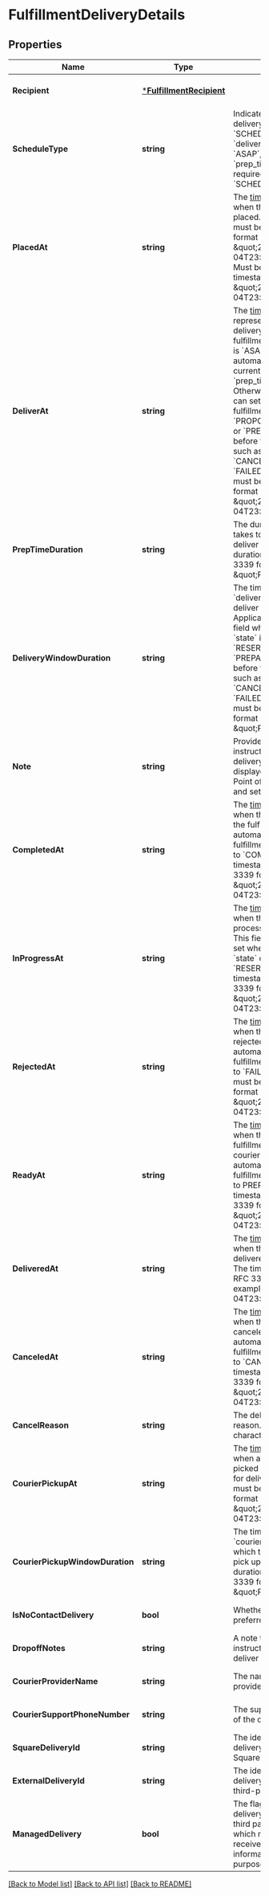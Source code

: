 # FulfillmentDeliveryDetails

## Properties
Name | Type | Description | Notes
------------ | ------------- | ------------- | -------------
**Recipient** | [***FulfillmentRecipient**](FulfillmentRecipient.md) |  | [optional] [default to null]
**ScheduleType** | **string** | Indicates the fulfillment delivery schedule type. If &#x60;SCHEDULED&#x60;, then &#x60;deliver_at&#x60; is required. If &#x60;ASAP&#x60;, then &#x60;prep_time_duration&#x60; is required. The default is &#x60;SCHEDULED&#x60;. | [optional] [default to null]
**PlacedAt** | **string** | The [timestamp](https://developer.squareup.com/docs/build-basics/working-with-dates) indicating when the fulfillment was placed. The timestamp must be in RFC 3339 format (for example, \&quot;2016-09-04T23:59:33.123Z\&quot;).  Must be in RFC 3339 timestamp format, e.g., \&quot;2016-09-04T23:59:33.123Z\&quot;. | [optional] [default to null]
**DeliverAt** | **string** | The [timestamp](https://developer.squareup.com/docs/build-basics/working-with-dates) that represents the start of the delivery period. When the fulfillment &#x60;schedule_type&#x60; is &#x60;ASAP&#x60;, the field is automatically set to the current time plus the &#x60;prep_time_duration&#x60;. Otherwise, the application can set this field while the fulfillment &#x60;state&#x60; is &#x60;PROPOSED&#x60;, &#x60;RESERVED&#x60;, or &#x60;PREPARED&#x60; (any time before the terminal state such as &#x60;COMPLETED&#x60;, &#x60;CANCELED&#x60;, and &#x60;FAILED&#x60;).  The timestamp must be in RFC 3339 format (for example, \&quot;2016-09-04T23:59:33.123Z\&quot;). | [optional] [default to null]
**PrepTimeDuration** | **string** | The duration of time it takes to prepare and deliver this fulfillment. The duration must be in RFC 3339 format (for example, \&quot;P1W3D\&quot;). | [optional] [default to null]
**DeliveryWindowDuration** | **string** | The time period after &#x60;deliver_at&#x60; in which to deliver the order. Applications can set this field when the fulfillment &#x60;state&#x60; is &#x60;PROPOSED&#x60;, &#x60;RESERVED&#x60;, or &#x60;PREPARED&#x60; (any time before the terminal state such as &#x60;COMPLETED&#x60;, &#x60;CANCELED&#x60;, and &#x60;FAILED&#x60;).  The duration must be in RFC 3339 format (for example, \&quot;P1W3D\&quot;). | [optional] [default to null]
**Note** | **string** | Provides additional instructions about the delivery fulfillment. It is displayed in the Square Point of Sale application and set by the API. | [optional] [default to null]
**CompletedAt** | **string** | The [timestamp](https://developer.squareup.com/docs/build-basics/working-with-dates) indicates when the seller completed the fulfillment. This field is automatically set when  fulfillment &#x60;state&#x60; changes to &#x60;COMPLETED&#x60;. The timestamp must be in RFC 3339 format (for example, \&quot;2016-09-04T23:59:33.123Z\&quot;). | [optional] [default to null]
**InProgressAt** | **string** | The [timestamp](https://developer.squareup.com/docs/build-basics/working-with-dates) indicates when the seller started processing the fulfillment. This field is automatically set when the fulfillment &#x60;state&#x60; changes to &#x60;RESERVED&#x60;. The timestamp must be in RFC 3339 format (for example, \&quot;2016-09-04T23:59:33.123Z\&quot;). | [optional] [default to null]
**RejectedAt** | **string** | The [timestamp](https://developer.squareup.com/docs/build-basics/working-with-dates) indicating when the fulfillment was rejected. This field is automatically set when the fulfillment &#x60;state&#x60; changes to &#x60;FAILED&#x60;. The timestamp must be in RFC 3339 format (for example, \&quot;2016-09-04T23:59:33.123Z\&quot;). | [optional] [default to null]
**ReadyAt** | **string** | The [timestamp](https://developer.squareup.com/docs/build-basics/working-with-dates) indicating when the seller marked the fulfillment as ready for courier pickup. This field is automatically set when the fulfillment &#x60;state&#x60; changes to PREPARED. The timestamp must be in RFC 3339 format (for example, \&quot;2016-09-04T23:59:33.123Z\&quot;). | [optional] [default to null]
**DeliveredAt** | **string** | The [timestamp](https://developer.squareup.com/docs/build-basics/working-with-dates) indicating when the fulfillment was delivered to the recipient. The timestamp must be in RFC 3339 format (for example, \&quot;2016-09-04T23:59:33.123Z\&quot;). | [optional] [default to null]
**CanceledAt** | **string** | The [timestamp](https://developer.squareup.com/docs/build-basics/working-with-dates) indicating when the fulfillment was canceled. This field is automatically set when the fulfillment &#x60;state&#x60; changes to &#x60;CANCELED&#x60;.  The timestamp must be in RFC 3339 format (for example, \&quot;2016-09-04T23:59:33.123Z\&quot;). | [optional] [default to null]
**CancelReason** | **string** | The delivery cancellation reason. Max length: 100 characters. | [optional] [default to null]
**CourierPickupAt** | **string** | The [timestamp](https://developer.squareup.com/docs/build-basics/working-with-dates) indicating when an order can be picked up by the courier for delivery. The timestamp must be in RFC 3339 format (for example, \&quot;2016-09-04T23:59:33.123Z\&quot;). | [optional] [default to null]
**CourierPickupWindowDuration** | **string** | The time period after &#x60;courier_pickup_at&#x60; in which the courier should pick up the order. The duration must be in RFC 3339 format (for example, \&quot;P1W3D\&quot;). | [optional] [default to null]
**IsNoContactDelivery** | **bool** | Whether the delivery is preferred to be no contact. | [optional] [default to null]
**DropoffNotes** | **string** | A note to provide additional instructions about how to deliver the order. | [optional] [default to null]
**CourierProviderName** | **string** | The name of the courier provider. | [optional] [default to null]
**CourierSupportPhoneNumber** | **string** | The support phone number of the courier. | [optional] [default to null]
**SquareDeliveryId** | **string** | The identifier for the delivery created by Square. | [optional] [default to null]
**ExternalDeliveryId** | **string** | The identifier for the delivery created by the third-party courier service. | [optional] [default to null]
**ManagedDelivery** | **bool** | The flag to indicate the delivery is managed by a third party (ie DoorDash), which means we may not receive all recipient information for PII purposes. | [optional] [default to null]

[[Back to Model list]](../README.md#documentation-for-models) [[Back to API list]](../README.md#documentation-for-api-endpoints) [[Back to README]](../README.md)

